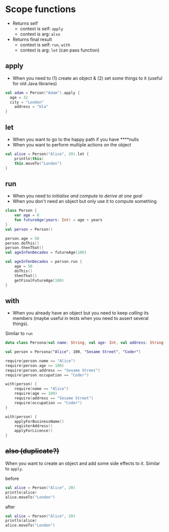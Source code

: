 # Scope functions

- Returns self
    - context is self: `apply`
    - context is arg: `also`
- Returns final result
    - context is self: `run`, `with`
    - context is arg: `let` (can pass function)

## **apply**

- When you need to (1) create an object & (2) set some things to it (useful for old Java libraries)

```kotlin
val adam = Person("Adam").apply {
  age = 32
  city = "London"   
	address = "bla"       
}
```

## **let**

- When you want to go to the happy path if you have ****nulls
- When you want to perform multiple actions on the object

```kotlin
val alice = Person("Alice", 20).let {
	println(this)
	this.moveTo("London")
}
```

## **run**

- When you need to *initialise and compute* *to derive at one goal*
- When you don't need an object but only use it to compute something

```kotlin
class Person {
	var age = 0
	fun futureAge(years: Int) = age + years
}
val person = Person()
```

```kotlin
person.age = 50
person.doThis()
person.thenThat()
val ageInTenDecades = futureAge(100)
```

```kotlin
val ageInTenDecades = person.run {
	age = 50
	doThis()
	thenThat()
	getFinalFutureAge(100)
}
```

## **with**

- When you already have an object but you need to keep *calling* its members (maybe useful in tests when you need to assert several things).

Similar to `run`

```kotlin
data class Persona(val name: String, val age: Int, val address: String, val occupation: String)

val person = Persona("Alice", 100, "Sesame Street", "Coder")
```

```kotlin
require(person.name == "Alice")
require(person.age == 100)
require(person.address == "Sesame Street")
require(person.occupation == "Coder")
```

```kotlin
with(person) {
	require(name == "Alice")
	require(age == 100)
	require(address == "Sesame Street")
	require(occupation == "Coder")
}
```

```kotlin
with(person) {
	applyForBusinessName()
	registerAddress()
	applyForLicence()
}
```

## **~~also (duplicate?)~~**

When you want to create an object and add some side effects to it. Similar to `apply`.

before

```kotlin
val alice = Person("Alice", 20)
println(alice)
alice.moveTo("London")
```

after

```kotlin
val alice = Person("Alice", 20)
println(alice)
alice.moveTo("London")
```